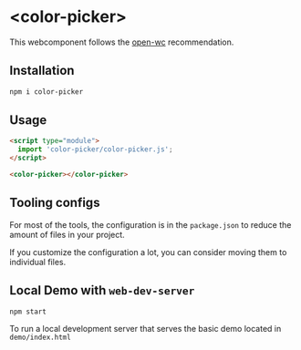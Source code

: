 # \<color-picker>

This webcomponent follows the [open-wc](https://github.com/open-wc/open-wc) recommendation.

## Installation

```bash
npm i color-picker
```

## Usage

```html
<script type="module">
  import 'color-picker/color-picker.js';
</script>

<color-picker></color-picker>
```



## Tooling configs

For most of the tools, the configuration is in the `package.json` to reduce the amount of files in your project.

If you customize the configuration a lot, you can consider moving them to individual files.

## Local Demo with `web-dev-server`

```bash
npm start
```

To run a local development server that serves the basic demo located in `demo/index.html`
